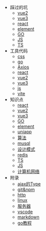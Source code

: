 * 踩过的坑
  * [vue2](/bug/vue2.md)
  * [vue3](/bug/vue3.md)
  * [react](/bug/react.md)
  * [element](/bug/element.md)
  * [GO](/bug/GO.md)
  * [JS](/bug/JS.md)
  * [TS](/bug/TS.md)
* 工具代码
  * [css](/code/css/utils.md)
  * [go](/code/go/utils.md)
  * [Axios](/code/js/axios.md)
  * [react](/code/js/react.md)
  * [vue2](/code/js/vue2utils.md)
  * [vue3](/code/js/vue3utils.md)
  * [js](/code/js/utils.md)
  * [vite](/code/js/vite_config.md)
* 知识点
  * [react](/remember/react.md)
  * [vue2](/remember/VUE2.md)
  * [vue3](/remember/VUE3.md)
  * [GO](/remember/GO.md)
  * [element](/remember/ELEMENT.md)
  * [uniapp](/remember/uniapp.md)
  * [算法](/remember/suanfa.md)
  * [musql](/remember/mysql.md)
  * [设计模式](/remember/sheji.md)
  * [redis](/remember/redis.md)
  * [TS](/remember/TS.md)
  * [JS](/remember/JS.md)
  * [计算机网络](/remember/internet.md)
* 附录
  * [ajax的Type](/append/blobtype.md)
  * [git&npm](/append/git&npm.md)
  * [http](/append/http.md)
  * [linux](/append/linux.md)
  * [服务器](/append/serve.md)
  * [vscode](/append/vscode.md)
  * [markdown](/append/markdown.md)
  * [go教程](/append/go.md)
  
